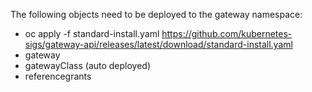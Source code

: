 The following objects need to be deployed to the gateway namespace:
- oc apply -f standard-install.yaml https://github.com/kubernetes-sigs/gateway-api/releases/latest/download/standard-install.yaml
- gateway
- gatewayClass (auto deployed)
- referencegrants

